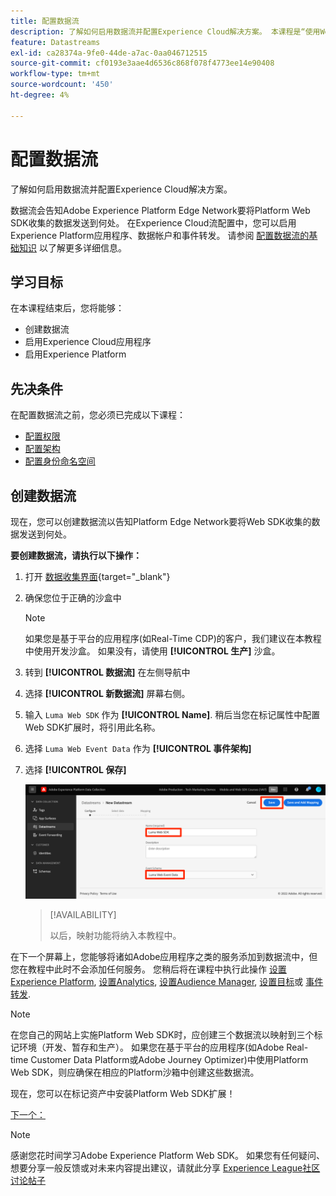 ```yaml
---
title: 配置数据流
description: 了解如何启用数据流并配置Experience Cloud解决方案。 本课程是“使用Web SDK实施Adobe Experience Cloud”教程的一部分。
feature: Datastreams
exl-id: ca28374a-9fe0-44de-a7ac-0aa046712515
source-git-commit: cf0193e3aae4d6536c868f078f4773ee14e90408
workflow-type: tm+mt
source-wordcount: '450'
ht-degree: 4%

---
```


# 配置数据流

了解如何启用数据流并配置Experience Cloud解决方案。

数据流会告知Adobe Experience Platform Edge Network要将Platform Web SDK收集的数据发送到何处。 在Experience Cloud流配置中，您可以启用Experience Platform应用程序、数据帐户和事件转发。 请参阅 [配置数据流的基础知识](https://experienceleague.adobe.com/docs/experience-platform/edge/fundamentals/datastreams.html?lang=en) 以了解更多详细信息。

## 学习目标

在本课程结束后，您将能够：

* 创建数据流
* 启用Experience Cloud应用程序
* 启用Experience Platform

## 先决条件

在配置数据流之前，您必须已完成以下课程：

* [配置权限](configure-permissions.md)
* [配置架构](configure-schemas.md)
* [配置身份命名空间](configure-identities.md)

## 创建数据流

现在，您可以创建数据流以告知Platform Edge Network要将Web SDK收集的数据发送到何处。

**要创建数据流，请执行以下操作：**

1. 打开 [数据收集界面](https://launch.adobe.com/){target=&quot;_blank&quot;}
1. 确保您位于正确的沙盒中

   >[!NOTE]
   >
   >如果您是基于平台的应用程序(如Real-Time CDP)的客户，我们建议在本教程中使用开发沙盒。 如果没有，请使用 **[!UICONTROL 生产]** 沙盒。

1. 转到 **[!UICONTROL 数据流]** 在左侧导航中
1. 选择 **[!UICONTROL 新数据流]** 屏幕右侧。
1. 输入 `Luma Web SDK` 作为 **[!UICONTROL Name]**. 稍后当您在标记属性中配置Web SDK扩展时，将引用此名称。
1. 选择 `Luma Web Event Data` 作为 **[!UICONTROL 事件架构]**
1. 选择 **[!UICONTROL 保存]**

   ![创建数据流](assets/datastream-create-datastream.png)

   >[!AVAILABILITY]
   >
   >以后，映射功能将纳入本教程中。




在下一个屏幕上，您能够将诸如Adobe应用程序之类的服务添加到数据流中，但您在教程中此时不会添加任何服务。 您稍后将在课程中执行此操作 [设置Experience Platform](setup-experience-platform.md), [设置Analytics](setup-analytics.md), [设置Audience Manager](setup-audience-manager.md), [设置目标](setup-target.md)或 [事件转发](setup-event-forwarding.md).

>[!NOTE]
>
>在您自己的网站上实施Platform Web SDK时，应创建三个数据流以映射到三个标记环境（开发、暂存和生产）。 如果您在基于平台的应用程序(如Adobe Real-time Customer Data Platform或Adobe Journey Optimizer)中使用Platform Web SDK，则应确保在相应的Platform沙箱中创建这些数据流。

现在，您可以在标记资产中安装Platform Web SDK扩展！

[下一个： ](install-web-sdk.md)

>[!NOTE]
>
>感谢您花时间学习Adobe Experience Platform Web SDK。 如果您有任何疑问、想要分享一般反馈或对未来内容提出建议，请就此分享 [Experience League社区讨论帖子](https://experienceleaguecommunities.adobe.com/t5/adobe-experience-platform-launch/tutorial-discussion-implement-adobe-experience-cloud-with-web/td-p/444996)
